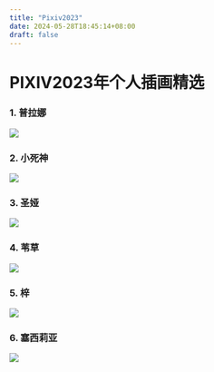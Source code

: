 ```yaml
---
title: "Pixiv2023"
date: 2024-05-28T18:45:14+08:00
draft: false
---
```


# PIXIV2023年个人插画精选
### 1. 普拉娜
![](https://s3.bmp.ovh/imgs/2024/05/28/062dc122623f31a2.png)
### 2. 小死神
![](https://s3.bmp.ovh/imgs/2024/05/28/648432684f5a0d6e.jpg)
### 3. 圣娅
![](https://s3.bmp.ovh/imgs/2024/05/28/c85e6495cd90b19c.png)
### 4. 苇草
![](https://s3.bmp.ovh/imgs/2024/05/28/791fe0d154eb2aeb.jpg)
### 5. 梓
![](https://s3.bmp.ovh/imgs/2024/05/28/279352f183937b15.jpg)
### 6. 塞西莉亚
![](https://s3.bmp.ovh/imgs/2024/05/28/12d559088fbebbfa.png)
